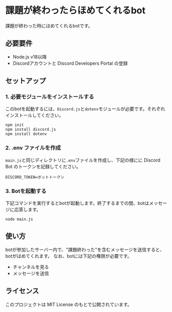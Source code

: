 # 課題が終わったらほめてくれるbot

課題が終わった時にほめてくれるbotです。

## 必要要件

- Node.js v18以降
- Discordアカウントと Discord Developers Portal の登録

## セットアップ

### 1. 必要モジュールをインストールする

このbotを起動するには、`Discord.js`と`dotenv`モジュールが必要です。それぞれインストールしてください。

```
npm init
npm install discord.js
npm install dotenv
```

### 2. .env ファイルを作成
`main.js`と同じディレクトリに`.env`ファイルを作成し、下記の様にに Discord Bot のトークンを記録してください。

```env
DISCORD_TOKEN=ボットトークン
```

### 3. Botを起動する

下記コマンドを実行するとbotが起動します。終了するまでの間、botはメッセージに応答します。
```
node main.js
```

## 使い方

botが参加したサーバー内で、"課題終わった"を含むメッセージを送信すると、botがほめてくれます。
なお、botには下記の権限が必要です。

- チャンネルを見る
- メッセージを送信

## ライセンス
このプロジェクトは MIT License のもとで公開されています。
